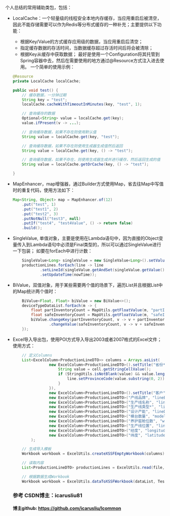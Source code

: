 个人总结的常用辅助类包，包括：
- LocalCache：一个轻量级的线程安全本地内存缓存，当应用重启后被清空，因此不能存储需要可以作为Redis等分布式缓存的一种补充；主要提供以下功能：
    - 根据Key/Value的方式缓存应用级的数据，当应用重启后清空；
    - 指定缓存数据的存活时间，当数据缓存超过存活时间后将会被清除；
    - 根据Key从缓存中获取数据；
    最好是使用一个Configuration将其托管到Spring容器中去，然后在需要使用的地方通过@Resource方式注入进去使用。
    一个简单的使用示例：
    ```java
    @Resource
    private LocalCache localCache;

    public void test() {
        // 缓存数据，一分钟过期
        String key = "test";
        localCache.cacheWithTimeoutInMinutes(key, "test", 1);

        // 查询缓存的数据
        Optional<String> value = localCache.get(key);
        value.ifPresent(v -> ...);

        // 查询缓存数据，如果不存在则使用默认值
        String value = localCache.get(key, "test");

        // 查询缓存数据，如果不存在则使用生成器生成值然后返回
        String value = localCache.get(key, () -> "test");

        // 查询缓存数据，如果不存在，则使用生成器生成并进行缓存，然后返回生成的值
        String value = localCache.getOrCache(key, () -> "test");

    }
    ```

- MapEnhancer，map增强器，通过Builder方式使用Map，省去往Map中写值时的重复代码，使用方法如下：
    ```java
    Map<String, Object> map = MapEnhancer.of(12)
        .put("test", 1)
        .put("test1", 2)
        .put("test2", 3)
        .putNotNull("test3", null)
        .putIf("test4", "test4Value", () -> return false)
        .build();
    ```

- SingleValue, 单值对象，主要是使用在Lambda语句中，因为直接的Object变量传入到Lambda语句中必须是Final类型的，所以可以通过SingleValue进行一下包装；
    如要在forEach中进行计数：
    ```java
        SingleValue<Long> singleValue = new SingleValue<Long>().setValue(maxLineId);
        productionLines.forEach(line -> line
                .setLineId(singleValue.getAndSet(singleValue.getValue() + 1))
                .setUpdateTime(nowTime));
    ```

- BiValue，双值对象，用于某些需要两个值的场景下，遍历List并且根据List中的Map统计两个值时：
   ```java
       BiValue<Float, Float> biValue = new BiValue<>();
       deviceTypeDataList.forEach(m -> {
           float partInventoryCount = MapUtils.getFloatValue(m, "partInventoryCount");
           float safeInventoryCount = MapUtils.getFloatValue(m, "safeInventoryCount");
           biValue.changeKey(partInventoryCount, v -> v + partInventoryCount)
                   .changeValue(safeInventoryCount, v -> v + safeInventoryCount);
       });
   ```

- Excel导入导出包，使用POI方式导入导出2003或者2007格式的Excel文件；
  使用方式：
    ```java
        // 定义Columns
        List<ExcelColumn<ProductionLineDTO>> columns = Arrays.asList(
                    new ExcelColumn<ProductionLineDTO>().setTitle("省份*").setNullable(false).setDataHandler((line, cell) -> {
                        String value = cell.getStringCellValue();
                        if (StringUtils.isNotBlank(value) && value.length() > 2) {
                            line.setProvinceCode(value.substring(0, 2)).setProvinceName(value.substring(2));
                        }
                    }),
                    new ExcelColumn<ProductionLineDTO>().setTitle("客户").setNullable(false),
                    new ExcelColumn<ProductionLineDTO>("产线品牌", "lineBrand", 64L).setNullable(false),
                    new ExcelColumn<ProductionLineDTO>("生产线名称", "lineName", 255L).setNullable(false),
                    new ExcelColumn<ProductionLineDTO>("生产线类型*", "lineType", 64L).setSelectedValues(Arrays.asList("流水线", "固定模台线")),
                    new ExcelColumn<ProductionLineDTO>("设计产能", "lineDesignCapacity").setType(ExcelColumnType.DECIMAL).setNullable(false),
                    new ExcelColumn<ProductionLineDTO>("模台数量", "modelCount").setType(ExcelColumnType.NUMBER),
                    new ExcelColumn<ProductionLineDTO>("养护窑舱位数", "warehousePosition").setType(ExcelColumnType.DECIMAL),
                    new ExcelColumn<ProductionLineDTO>("生产线位置", "lineAddress", 1000L).setNullable(false),
                    new ExcelColumn<ProductionLineDTO>("经度", "longitude").setType(ExcelColumnType.DECIMAL),
                    new ExcelColumn<ProductionLineDTO>("纬度", "latitude").setType(ExcelColumnType.DECIMAL)
            );

        // 生成导入模板
        Workbook workbook = ExcelUtils.createXSSFEmptyWorkbook(columns);

        // 读取内容
        List<ProductionLineDTO> productionLines = ExcelUtils.read(file, columns, ProductionLineDTO.class);

        // 根据数据生成Workbook
        Workbook workbook = ExcelUtils.dataToXSSFWorkbook(dataList, Test.class, columns);
    ```
    ### 参考 CSDN博主：icarusliu81
    ####  博主github: https://github.com/icarusliu/lcommon

